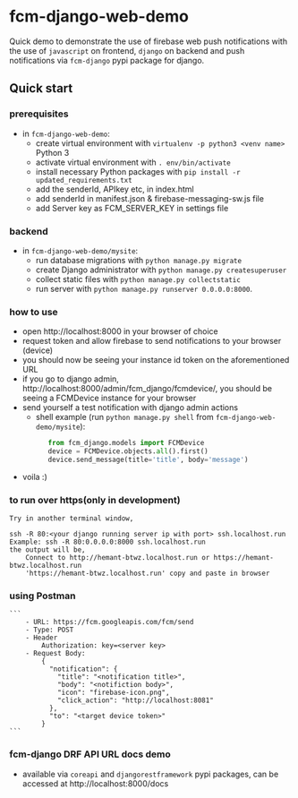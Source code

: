 # fcm-django-web-demo

Quick demo to demonstrate the use of firebase web push notifications with the use of `javascript` on frontend, `django` on backend and push notifications via `fcm-django` pypi package for django.

## Quick start

### prerequisites
- in `fcm-django-web-demo`:
  - create virtual environment with `virtualenv -p python3 <venv name>` Python 3
  - activate virtual environment with `. env/bin/activate`
  - install necessary Python packages with `pip install -r updated_requirements.txt`
  - add the senderId, APIkey etc, in index.html
  - add senderId in manifest.json & firebase-messaging-sw.js file
  - add Server key as FCM_SERVER_KEY in settings file
### backend
- in `fcm-django-web-demo/mysite`:
  - run database migrations with `python manage.py migrate`
  - create Django administrator with `python manage.py createsuperuser`
  - collect static files with `python manage.py collectstatic`
  - run server with `python manage.py runserver 0.0.0.0:8000`.

### how to use
- open http://localhost:8000 in your browser of choice
- request token and allow firebase to send notifications to your browser (device)
- you should now be seeing your instance id token on the aforementioned URL
- if you go to django admin, http://localhost:8000/admin/fcm_django/fcmdevice/, you should be seeing a FCMDevice instance for your browser
- send yourself a test notification with django admin actions
  - shell example (run `python manage.py shell` from `fcm-django-web-demo/mysite`):
    ```python
	   from fcm_django.models import FCMDevice
	   device = FCMDevice.objects.all().first()
	   device.send_message(title='title', body='message')
    ```
- voila :)

### to run over https(only in development)
```
Try in another terminal window,

ssh -R 80:<your django running server ip with port> ssh.localhost.run
Example: ssh -R 80:0.0.0.0:8000 ssh.localhost.run
the output will be,
    Connect to http://hemant-btwz.localhost.run or https://hemant-btwz.localhost.run
    'https://hemant-btwz.localhost.run' copy and paste in browser
```

### using Postman
	```
		- URL: https://fcm.googleapis.com/fcm/send
		- Type: POST
		- Header
			Authorization: key=<server key>
		- Request Body:
			{
			  "notification": {
				"title": "<notification title>",
				"body": "<notifiction body>",
				"icon": "firebase-icon.png",
				"click_action": "http://localhost:8081"
			  },
			  "to": "<target device token>"
			}
	```

### fcm-django DRF API URL docs demo

- available via `coreapi` and `djangorestframework` pypi packages, can be accessed at http://localhost:8000/docs
